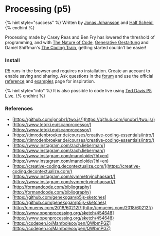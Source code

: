 # Processing \(p5\)

{% hint style="success" %}
Written by [Jonas Johansson](https://jonasjohansson.se/) and [Half Scheidl](https://hscheidl.com/)
{% endhint %}

Processing made by Casey Reas and Ben Fry has lowered the threshold of programming, and with [The Nature of Code](http://natureofcode.com/), [Generative Gestaltung](http://www.generative-gestaltung.de/2/) and Daniel Shiffman's [The Coding Train](https://www.youtube.com/user/shiffman/videos), getting started couldn't be easier! 

### Install

[P5](https://editor.p5js.org/) runs in the browser and requires no installation. Create an account to enable saving and sharing. Ask questions in the [forum](https://discourse.processing.org/) and use the official [reference](https://p5js.org/reference/) and [examples](https://p5js.org/examples/) page for inspiration.

{% hint style="info" %}
It is also possible to code live using [Ted Davis P5 Live](https://teddavis.org/p5live/).
{% endhint %}

### References

* [https://github.com/jonobr1/two.js/](https://github.com/jonobr1/two.js/)
* [https://www.tetoki.eu/scanprocessor/](https://www.tetoki.eu/scanprocessor/)
* [https://timrodenbroeker.de/courses/creative-coding-essentials/intro/](https://timrodenbroeker.de/courses/creative-coding-essentials/intro/)
* [https://www.instagram.com/zach.lieberman/](https://www.instagram.com/zach.lieberman/)
* [https://www.instagram.com/manoloide/?hl=en](https://www.instagram.com/manoloide/?hl=en)
* [https://creative-coding.decontextualize.com/](https://creative-coding.decontextualize.com/)
* [https://www.instagram.com/symmetryinchaosart/](https://www.instagram.com/symmetryinchaosart/)
* [http://formandcode.com/bibliography](http://formandcode.com/bibliography)
* [https://github.com/genekogan/p5js-sketches](https://github.com/genekogan/p5js-sketches)
* [http://cmuems.com/2018/60212f/](http://cmuems.com/2018/60212f/)
* [https://www.openprocessing.org/sketch/454648](https://www.openprocessing.org/sketch/454648)
* [https://codepen.io/Mamboleoo/pen/QWbmPGZ](https://codepen.io/Mamboleoo/pen/QWbmPGZ)

